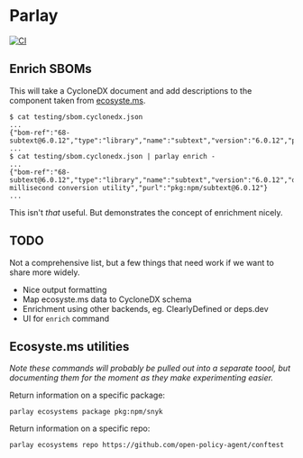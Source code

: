 # Parlay

[![CI](https://github.com/snyk/parlay/actions/workflows/ci.yml/badge.svg)](https://github.com/snyk/parlay/actions/workflows/ci.yml)

## Enrich SBOMs

This will take a CycloneDX document and add descriptions to the component taken from [ecosyste.ms](https://ecosyste.ms).

```
$ cat testing/sbom.cyclonedx.json
...
{"bom-ref":"68-subtext@6.0.12","type":"library","name":"subtext","version":"6.0.12","purl":"pkg:npm/subtext@6.0.12"}
...
$ cat testing/sbom.cyclonedx.json | parlay enrich -
...
{"bom-ref":"68-subtext@6.0.12","type":"library","name":"subtext","version":"6.0.12","description":"Tiny millisecond conversion utility","purl":"pkg:npm/subtext@6.0.12"}
...
```

This isn't _that_ useful. But demonstrates the concept of enrichment nicely.

## TODO

Not a comprehensive list, but a few things that need work if we want to share more widely.

* Nice output formatting
* Map ecosyste.ms data to CycloneDX schema
* Enrichment using other backends, eg. ClearlyDefined or deps.dev
* UI for `enrich` command

## Ecosyste.ms utilities

_Note these commands will probably be pulled out into a separate toool, but documenting them for the moment as they make experimenting easier._

Return information on a specific package:

```
parlay ecosystems package pkg:npm/snyk
```

Return information on a specific repo:

```
parlay ecosystems repo https://github.com/open-policy-agent/conftest
```
